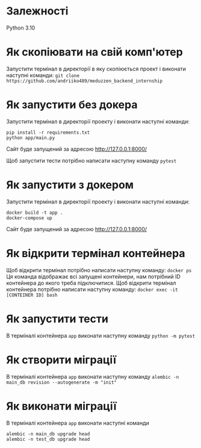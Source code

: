 # Залежності
Python 3.10
# Як скопіювати на свій комп'ютер
Запустити термінал в директорії в яку скопіюється проект і виконати наступні команди:
`git clone https://github.com/andriiko489/meduzzen_backend_internship`
# Як запустити без докера
Запустити термінал в директорії проекту і виконати наступні команди:
```
pip install -r requirements.txt
python app/main.py
```
Сайт буде запущений за адресою http://127.0.0.1:8000/

Щоб запустити тести потрібно написати наступну команду
`pytest`
# Як запустити з докером
Запустити термінал в директорії проекту і виконати наступні команди:
```
docker build -t app .
docker-compose up
```
Сайт буде запущений за адресою http://127.0.0.1:8000/
# Як відкрити термінал контейнера
Щоб відкрити термінал потрібно написати наступну команду:
`docker ps`
Ця команда відображає всі запущені контейнери, нам потрібний ID контейнера до якого треба підключитися.
Щоб відкрити термінал контейнера потрібно написати наступну команду:
`docker exec -it [CONTEINER ID] bash`
# Як запустити тести
В терміналі контейнера `app` виконати наступну команду
`python -m pytest`
# Як створити міграції
В терміналі контейнера `app` виконати наступну команду
`alembic -n main_db revision --autogenerate -m "init"`
# Як виконати міграції
В терміналі контейнера `app` виконати наступні команди
```
alembic -n main_db upgrade head
alembic -n test_db upgrade head
```

